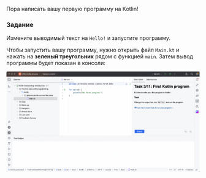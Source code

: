 Пора написать вашу первую программу на Kotlin!

### Задание

Измените выводимый текст на `Hello!` и запустите программу.

<div class="hint" title="Нажмите, чтобы узнать, как запустить вашу программу">

Чтобы запустить вашу программу, нужно открыть файл `Main.kt` и нажать на **зеленый треугольник** рядом с функцией `main`.
Затем вывод программы будет показан в консоли:

![Точка входа программы и консоль](../../utils/src/main/resources/images/part1/first.date/run_example.gif "Точка входа программы и консоль")

</div>